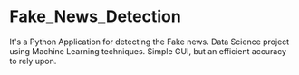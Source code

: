 # Fake_News_Detection
It's a Python Application for detecting the Fake news. Data Science project using Machine Learning techniques. Simple GUI, but an efficient accuracy to rely upon.
